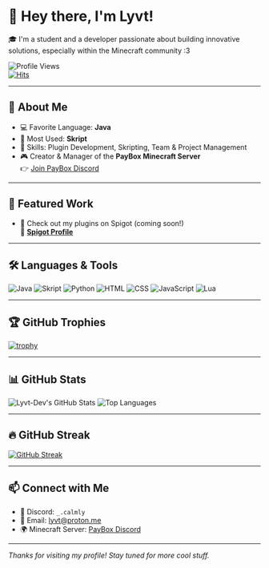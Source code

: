 # 👋 Hey there, I'm Lyvt!

🎓 I'm a student and a developer passionate about building innovative solutions, especially within the Minecraft community :3

![Profile Views](https://komarev.com/ghpvc/?username=Lyvt-Dev&style=flat-square&color=blue)  
[![Hits](https://hit.yhype.me/github/profile?user_id=Lyvt-Dev)](https://github.com/Lyvt-Dev)

---

## 🚀 About Me

- 💻 Favorite Language: **Java**
- 🔧 Most Used: **Skript**
- 🧠 Skills: Plugin Development, Skripting, Team & Project Management
- 🎮 Creator & Manager of the **PayBox Minecraft Server**  
  👉 [Join PayBox Discord](https://discord.gg/uT2vsZKrvn)

---

## 🌟 Featured Work

- 🧩 Check out my plugins on Spigot (coming soon!)  
  🔗 **[Spigot Profile](https://www.spigotmc.org/members/payteam.2051533/)**

---

## 🛠️ Languages & Tools

![Java](https://img.shields.io/badge/Java-%23ED8B00.svg?style=for-the-badge&logo=java&logoColor=white)
![Skript](https://img.shields.io/badge/Skript-%23FFD700.svg?style=for-the-badge&logo=data:image/svg+xml;base64,PHN2ZyB4bWxucz0naHR0cDovL3d3dy53My5vcmcvMjAwMC9zdmcnIHdpZHRoPSczMicgaGVpZ2h0PSczMicgdmlld0JveD0nMCAwIDMyIDMyJz48Y2lyY2xlIGN4PScxNicgY3k9JzE2JyByPScxNicgZmlsbD0nI0ZGRDcwMCcvPjwvc3ZnPg==)
![Python](https://img.shields.io/badge/Python-%2314354C.svg?style=for-the-badge&logo=python&logoColor=white)
![HTML](https://img.shields.io/badge/HTML5-%23E34F26.svg?style=for-the-badge&logo=html5&logoColor=white)
![CSS](https://img.shields.io/badge/CSS3-%231572B6.svg?style=for-the-badge&logo=css3&logoColor=white)
![JavaScript](https://img.shields.io/badge/JavaScript-%23F7DF1E.svg?style=for-the-badge&logo=javascript&logoColor=black)
![Lua](https://img.shields.io/badge/Lua-%23000080.svg?style=for-the-badge&logo=lua&logoColor=white)

---

## 🏆 GitHub Trophies

[![trophy](https://github-profile-trophy.vercel.app/?username=Lyvt-Dev&theme=tokyonight&no-frame=true&row=1&column=7)](https://github.com/ryo-ma/github-profile-trophy)

---

## 📊 GitHub Stats

![Lyvt-Dev's GitHub Stats](https://github-readme-stats.vercel.app/api?username=Lyvt-Dev&show_icons=true&theme=tokyonight)
![Top Languages](https://github-readme-stats.vercel.app/api/top-langs/?username=Lyvt-Dev&layout=compact&theme=tokyonight)

---

## 🔥 GitHub Streak

[![GitHub Streak](https://streak-stats.demolab.com/?user=Lyvt-Dev&theme=tokyonight)](https://git.io/streak-stats)

---

## 📫 Connect with Me

- 💬 Discord: `_.calmly`
- 📧 Email: [lyvt@proton.me](mailto:lyvt@proton.me)
- 🌍 Minecraft Server: [PayBox Discord](https://discord.gg/uT2vsZKrvn)

---

_Thanks for visiting my profile! Stay tuned for more cool stuff._
